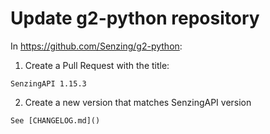 # Update g2-python repository

In https://github.com/Senzing/g2-python:

1. Create a Pull Request with the title:

```console
SenzingAPI 1.15.3
```

2. Create a new version that matches SenzingAPI version

```console
See [CHANGELOG.md]()
```
